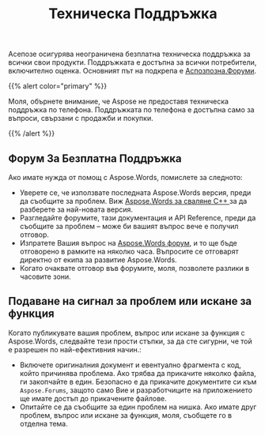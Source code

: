 ﻿---
title: Техническа Поддръжка
second_title: Aspose.Words за C++
articleTitle: Техническа Поддръжка
linktitle: Техническа Поддръжка
type: docs
description: "Aspose.Words за C++ предоставя безплатна техническа поддръжка, достъпна за всички потребители. Моля, съобщете вашия въпрос, проблем или искане за функция, като използвате форума за безплатна поддръжка."
weight: 80
url: /bg/cpp/technical-support/
timestamp: 2024-01-27-14-07-04
---

Асепозе осигурява неограничена безплатна техническа поддръжка за всички свои продукти. Поддръжката е достъпна за всички потребители, включително оценка. Основният път на подкрепа е [Аспозпозна.Форуми](https://forum.aspose.com/c/words/8).

{{% alert color="primary" %}}

Моля, обърнете внимание, че Aspose не предоставя техническа поддръжка по телефона. Поддръжката по телефона е достъпна само за въпроси, свързани с продажби и покупки.

{{% /alert %}}

## Форум За Безплатна Поддръжка

Ако имате нужда от помощ с Aspose.Words, помислете за следното:

* Уверете се, че използвате последната Aspose.Words версия, преди да съобщите за проблем. Виж [Aspose.Words за сваляне C++ ](https://www.nuget.org/packages/Aspose.Words.Cpp) за да разберете за най-новата версия.
* Разгледайте форумите, тази документация и API Reference, преди да съобщите за проблем – може би вашият въпрос вече е получил отговор.
* Изпратете Вашия въпрос на [Aspose.Words форум](https://forum.aspose.com/c/words/8), и то ще бъде отговорено в рамките на няколко часа. Въпросите се отговарят директно от екипа за развитие Aspose.Words.
* Когато очаквате отговор във форумите, моля, позволете разлики в часовите зони.

## Подаване на сигнал за проблем или искане за функция

Когато публикувате вашия проблем, въпрос или искане за функция с Aspose.Words, следвайте тези прости стъпки, за да сте сигурни, че той е разрешен по най-ефективния начин.:

* Включете оригиналния документ и евентуално фрагмента с код, който причинява проблема. Ако трябва да прикачите няколко файла, ги закопчайте в един. Безопасно е да прикачите документите си към `Aspose.Forums`, защото само Вие и разработчиците на приложението ще имате достъп до прикачените файлове.
* Опитайте се да съобщите за един проблем на нишка. Ако имате друг проблем, въпрос или искане за функция, моля, съобщете го в отделна тема.
